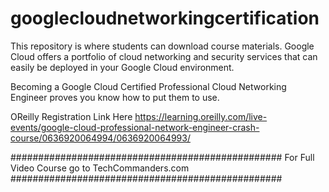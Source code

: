 # googlecloudnetworkingcertification
This repository is where students can download course materials.
Google Cloud offers a portfolio of cloud networking and security services that can easily be deployed in your Google Cloud environment.

Becoming a Google Cloud Certified Professional Cloud Networking Engineer proves you know how to put them to use.

OReilly Registration Link Here https://learning.oreilly.com/live-events/google-cloud-professional-network-engineer-crash-course/0636920064994/0636920064993/ 

#################################################
For Full Video Course go to TechCommanders.com 
#################################################
